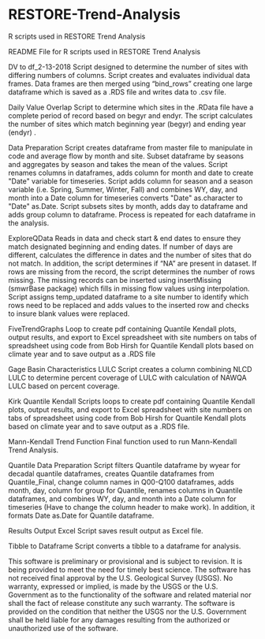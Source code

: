 # RESTORE-Trend-Analysis
R scripts used in RESTORE Trend Analysis

README File for R scripts used in RESTORE Trend Analysis

DV to df_2-13-2018
Script designed to determine the number of sites with differing numbers of columns. Script creates and evaluates individual data frames. Data frames are then merged using “bind_rows” creating one large dataframe which is saved as a .RDS file and writes data to .csv file.

Daily Value Overlap
Script to determine which sites in the .RData file have a complete period of record based on begyr and endyr. The script calculates the number of sites which match beginning year (begyr) and ending year (endyr) .

Data Preparation
Script creates dataframe from master file to manipulate in code and average flow by month and site. Subset dataframe by seasons and aggregates by season and takes the mean of the values. Script renames columns in dataframes, adds column for month and date to create "Date" variable for timeseries. Script adds column for season and a season variable (i.e. Spring, Summer, Winter, Fall) and combines WY, day, and month into a Date column for timeseries converts "Date" as.character to "Date" as.Date. Script subsets sites by month, adds day to dataframe and adds group column to dataframe. Process is repeated for each dataframe in the analysis.

ExploreQData
Reads in data and check start & end dates to ensure they match designated beginning and ending dates. If number of days are different, calculates the difference in dates and the number of sites that do not match. In addition, the script determines if “NA” are present in dataset. If rows are missing from the record, the script determines the number of rows missing. The missing records can be inserted using insertMissing (smwrBase package) which fills in missing flow values using interpolation. Script assigns temp_updated dataframe to a site number to identify which rows need to be replaced and adds values to the inserted row and checks to insure blank values were replaced.

FiveTrendGraphs
Loop to create pdf containing Quantile Kendall plots, output results, and export to Excel spreadsheet with site numbers on tabs of spreadsheet using code from Bob Hirsh for Quantile Kendall plots based on climate year and to save output as a .RDS file


Gage Basin Characteristics LULC
Script creates a column combining NLCD LULC to determine percent coverage of LULC with calculation of NAWQA LULC based on percent coverage.

Kirk Quantile Kendall
Scripts loops to create pdf containing Quantile Kendall plots, output results, and export to Excel spreadsheet with site numbers on tabs of spreadsheet using code from Bob Hirsh for Quantile Kendall plots based on climate year and to save output as a .RDS file.

Mann-Kendall Trend Function
Final function used to run Mann-Kendall Trend Analysis.

Quantile Data Preparation
Script filters Quantile dataframe by wyear for decadal quantile dataframes, creates Quantile dataframes from Quantile_Final, change column names in Q00-Q100 dataframes, adds month, day, column for group for Quantile, renames columns in Quantile dataframes, and combines WY, day, and month into a Date column for timeseries (Have to change the column header to make work). In addition, it formats Date as.Date for Quantile dataframe.

Results Output Excel
Script saves result output as Excel file.

Tibble to Dataframe
Script converts a tibble to a dataframe for analysis.

This software is preliminary or provisional and is subject to revision. It is being provided to meet the need for timely best science. The software has not received final approval by the U.S. Geological Survey (USGS). No warranty, expressed or implied, is made by the USGS or the U.S. Government as to the functionality of the software and related material nor shall the fact of release constitute any such warranty. The software is provided on the condition that neither the USGS nor the U.S. Government shall be held liable for any damages resulting from the authorized or unauthorized use of the software.
